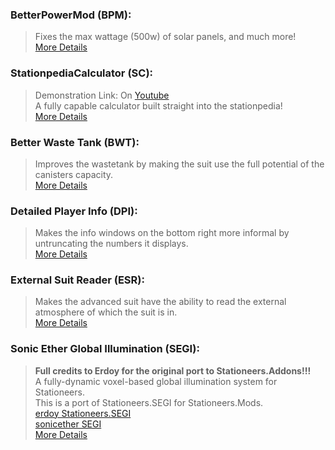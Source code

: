 ### BetterPowerMod (BPM):
> Fixes the max wattage (500w) of solar panels, and much more!<br>
> [More Details](/Source/BetterPowerMod)<br>

### StationpediaCalculator (SC):
> Demonstration Link: On [Youtube](https://youtu.be/Bjh0wN31I_M) <br>
> A fully capable calculator built straight into the stationpedia!<br>
> [More Details](/Source/StationpediaCalculator)<br>

### Better Waste Tank (BWT):
> Improves the wastetank by making the suit use the full potential of the canisters capacity.<br>
> [More Details](/Source/BetterWasteTank)<br>

### Detailed Player Info (DPI):
> Makes the info windows on the bottom right more informal by untruncating the numbers it displays.<br>
> [More Details](/Source/DetailedPlayerInfo)<br>

### External Suit Reader (ESR):
> Makes the advanced suit have the ability to read the external atmosphere of which the suit is in.<br>
> [More Details](/Source/ExternalSuitReader)<br>

### Sonic Ether Global Illumination (SEGI):
> **Full credits to Erdoy for the original port to Stationeers.Addons!!!**<br>
> A fully-dynamic voxel-based global illumination system for Stationeers.<br>
> This is a port of Stationeers.SEGI for Stationeers.Mods. <br>
> [erdoy Stationeers.SEGI](https://github.com/Erdroy/Stationeers.SEGI/)<br>
> [sonicether SEGI](https://github.com/sonicether/SEGI)<br>
> [More Details](/Source/SEGIMod)<br>